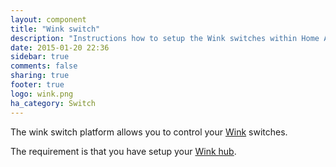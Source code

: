 ```yaml
---
layout: component
title: "Wink switch"
description: "Instructions how to setup the Wink switches within Home Assistant."
date: 2015-01-20 22:36
sidebar: true
comments: false
sharing: true
footer: true
logo: wink.png
ha_category: Switch
---
```



The wink switch platform allows you to control your [Wink](http://www.wink.com/) switches.

The requirement is that you have setup your [Wink hub](/components/light.wink.html).

